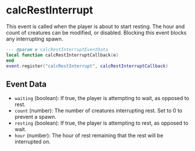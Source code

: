# calcRestInterrupt

This event is called when the player is about to start resting. The hour and count of creatures can be modified, or disabled. Blocking this event blocks any interrupting spawn.

```lua
--- @param e calcRestInterruptEventData
local function calcRestInterruptCallback(e)
end
event.register("calcRestInterrupt", calcRestInterruptCallback)
```

## Event Data

* `waiting` (boolean): If true, the player is attempting to wait, as opposed to rest.
* `count` (number): The number of creatures interrupting rest. Set to 0 to prevent a spawn.
* `resting` (boolean): If true, the player is attempting to rest, as opposed to wait.
* `hour` (number): The hour of rest remaining that the rest will be interrupted on.

